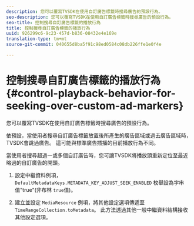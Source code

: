 ```yaml
---
description: 您可以覆寫TVSDK在使用自訂廣告標籤時搜尋廣告的預設行為。
seo-description: 您可以覆寫TVSDK在使用自訂廣告標籤時搜尋廣告的預設行為。
seo-title: 控制搜尋自訂廣告標籤的播放行為
title: 控制搜尋自訂廣告標籤的播放行為
uuid: 926299c6-9c23-457d-b836-08432e4e169e
translation-type: tm+mt
source-git-commit: 040655d8ba5f91c98ed0584c08db226ffe1e0f4e

---
```



# 控制搜尋自訂廣告標籤的播放行為{#control-playback-behavior-for-seeking-over-custom-ad-markers}

您可以覆寫TVSDK在使用自訂廣告標籤時搜尋廣告的預設行為。

依預設，當使用者搜尋自訂廣告標籤放置後所產生的廣告區域或過去廣告區域時，TVSDK會跳過廣告。 這可能與標準廣告插播的目前播放行為不同。

當使用者搜尋超過一或多個自訂廣告時，您可讓TVSDK將播放頭重新定位至最近略過的自訂廣告的開頭。

1. 設定中繼資料例項， `DefaultMetadataKeys.METADATA_KEY_ADJUST_SEEK_ENABLED` 枚舉設為字串值&quot;true&quot;(非布林 `true`值)。

1. 建立並設定 `MediaResource` 例項，將其他設定選項傳遞至 `TimeRangeCollection.toMetadata`。 此方法透過其他一般中繼資料結構接收其他設定選項。

